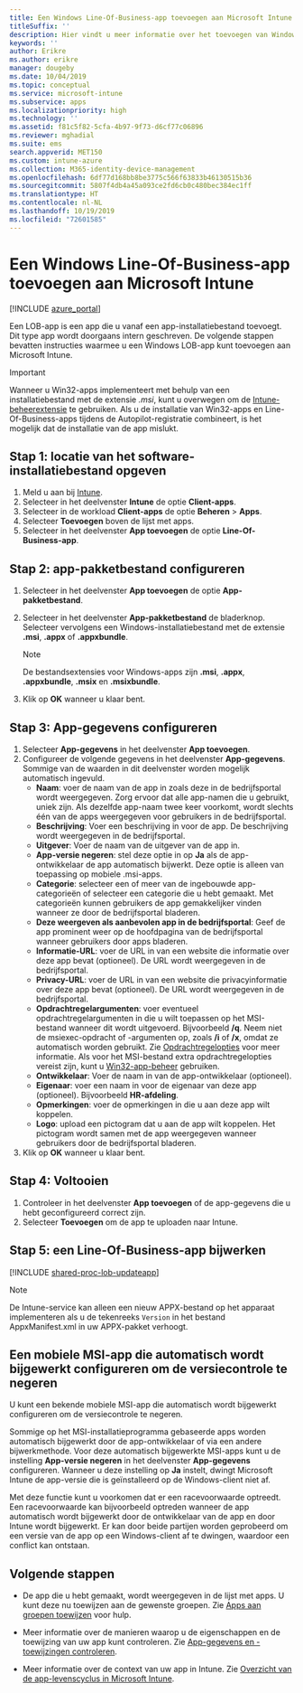 ```yaml
---
title: Een Windows Line-Of-Business-app toevoegen aan Microsoft Intune
titleSuffix: ''
description: Hier vindt u meer informatie over het toevoegen van Windows Line-Of-Business-apps (LOB) met Microsoft Intune.
keywords: ''
author: Erikre
ms.author: erikre
manager: dougeby
ms.date: 10/04/2019
ms.topic: conceptual
ms.service: microsoft-intune
ms.subservice: apps
ms.localizationpriority: high
ms.technology: ''
ms.assetid: f81c5f82-5cfa-4b97-9f73-d6cf77c06896
ms.reviewer: mghadial
ms.suite: ems
search.appverid: MET150
ms.custom: intune-azure
ms.collection: M365-identity-device-management
ms.openlocfilehash: 6df77d168bb8be3775c566f63833b46130515b36
ms.sourcegitcommit: 5807f4db4a45a093ce2fd6cb0c480bec384ec1ff
ms.translationtype: HT
ms.contentlocale: nl-NL
ms.lasthandoff: 10/19/2019
ms.locfileid: "72601585"
---
```

# <a name="add-a-windows-line-of-business-app-to-microsoft-intune"></a>Een Windows Line-Of-Business-app toevoegen aan Microsoft Intune

[!INCLUDE [azure_portal](../includes/azure_portal.md)]

Een LOB-app is een app die u vanaf een app-installatiebestand toevoegt. Dit type app wordt doorgaans intern geschreven. De volgende stappen bevatten instructies waarmee u een Windows LOB-app kunt toevoegen aan Microsoft Intune.

> [!IMPORTANT]
> Wanneer u Win32-apps implementeert met behulp van een installatiebestand met de extensie *.msi*, kunt u overwegen om de [Intune-beheerextensie](../apps/intune-management-extension.md) te gebruiken. Als u de installatie van Win32-apps en Line-Of-Business-apps tijdens de Autopilot-registratie combineert, is het mogelijk dat de installatie van de app mislukt.  

## <a name="step-1-specify-the-software-setup-file"></a>Stap 1: locatie van het software-installatiebestand opgeven

1. Meld u aan bij [Intune](https://go.microsoft.com/fwlink/?linkid=2090973).
3. Selecteer in het deelvenster **Intune** de optie **Client-apps**.
4. Selecteer in de workload **Client-apps** de optie **Beheren** > **Apps**.
5. Selecteer **Toevoegen** boven de lijst met apps.
6. Selecteer in het deelvenster **App toevoegen** de optie **Line-Of-Business-app**.

## <a name="step-2-configure-the-app-package-file"></a>Stap 2: app-pakketbestand configureren

1. Selecteer in het deelvenster **App toevoegen** de optie **App-pakketbestand**.
2. Selecteer in het deelvenster **App-pakketbestand** de bladerknop. Selecteer vervolgens een Windows-installatiebestand met de extensie **.msi**, **.appx** of **.appxbundle**.

    > [!NOTE]
    > De bestandsextensies voor Windows-apps zijn **.msi**, **.appx**, **.appxbundle**, **.msix** en **.msixbundle**.  

1. Klik op **OK** wanneer u klaar bent.


## <a name="step-3-configure-app-information"></a>Stap 3: App-gegevens configureren

1. Selecteer **App-gegevens** in het deelvenster **App toevoegen**.
2. Configureer de volgende gegevens in het deelvenster **App-gegevens**. Sommige van de waarden in dit deelvenster worden mogelijk automatisch ingevuld.
    - **Naam**: voer de naam van de app in zoals deze in de bedrijfsportal wordt weergegeven. Zorg ervoor dat alle app-namen die u gebruikt, uniek zijn. Als dezelfde app-naam twee keer voorkomt, wordt slechts één van de apps weergegeven voor gebruikers in de bedrijfsportal.
    - **Beschrijving**: Voer een beschrijving in voor de app. De beschrijving wordt weergegeven in de bedrijfsportal.
    - **Uitgever**: Voer de naam van de uitgever van de app in.
    - **App-versie negeren**: stel deze optie in op **Ja** als de app-ontwikkelaar de app automatisch bijwerkt. Deze optie is alleen van toepassing op mobiele .msi-apps.
    - **Categorie**: selecteer een of meer van de ingebouwde app-categorieën of selecteer een categorie die u hebt gemaakt. Met categorieën kunnen gebruikers de app gemakkelijker vinden wanneer ze door de bedrijfsportal bladeren.
    - **Deze weergeven als aanbevolen app in de bedrijfsportal**: Geef de app prominent weer op de hoofdpagina van de bedrijfsportal wanneer gebruikers door apps bladeren.
    - **Informatie-URL**: voer de URL in van een website die informatie over deze app bevat (optioneel). De URL wordt weergegeven in de bedrijfsportal.
    - **Privacy-URL**: voer de URL in van een website die privacyinformatie over deze app bevat (optioneel). De URL wordt weergegeven in de bedrijfsportal.
    - **Opdrachtregelargumenten**: voer eventueel opdrachtregelargumenten in die u wilt toepassen op het MSI-bestand wanneer dit wordt uitgevoerd.  Bijvoorbeeld **/q**. Neem niet de msiexec-opdracht of -argumenten op, zoals **/i** of **/x**, omdat ze automatisch worden gebruikt. Zie [Opdrachtregelopties](https://docs.microsoft.com/windows/desktop/Msi/command-line-options) voor meer informatie. Als voor het MSI-bestand extra opdrachtregelopties vereist zijn, kunt u [Win32-app-beheer](app-management.md) gebruiken.
    - **Ontwikkelaar**: Voer de naam in van de app-ontwikkelaar (optioneel).
    - **Eigenaar**: voer een naam in voor de eigenaar van deze app (optioneel). Bijvoorbeeld **HR-afdeling**.
    - **Opmerkingen**: voer de opmerkingen in die u aan deze app wilt koppelen.
    - **Logo**: upload een pictogram dat u aan de app wilt koppelen. Het pictogram wordt samen met de app weergegeven wanneer gebruikers door de bedrijfsportal bladeren.
3. Klik op **OK** wanneer u klaar bent.

## <a name="step-4-finish-up"></a>Stap 4: Voltooien

1. Controleer in het deelvenster **App toevoegen** of de app-gegevens die u hebt geconfigureerd correct zijn.
2. Selecteer **Toevoegen** om de app te uploaden naar Intune.

## <a name="step-5-update-a-line-of-business-app"></a>Stap 5: een Line-Of-Business-app bijwerken

[!INCLUDE [shared-proc-lob-updateapp](../includes/shared-proc-lob-updateapp.md)]

   > [!NOTE]
   > De Intune-service kan alleen een nieuw APPX-bestand op het apparaat implementeren als u de tekenreeks `Version` in het bestand AppxManifest.xml in uw APPX-pakket verhoogt.

## <a name="configure-a-self-updating-mobile-msi-app-to-ignore-the-version-check-process"></a>Een mobiele MSI-app die automatisch wordt bijgewerkt configureren om de versiecontrole te negeren

U kunt een bekende mobiele MSI-app die automatisch wordt bijgewerkt configureren om de versiecontrole te negeren.

Sommige op het MSI-installatieprogramma gebaseerde apps worden automatisch bijgewerkt door de app-ontwikkelaar of via een andere bijwerkmethode. Voor deze automatisch bijgewerkte MSI-apps kunt u de instelling **App-versie negeren** in het deelvenster **App-gegevens** configureren. Wanneer u deze instelling op **Ja** instelt, dwingt Microsoft Intune de app-versie die is geïnstalleerd op de Windows-client niet af.

Met deze functie kunt u voorkomen dat er een racevoorwaarde optreedt. Een racevoorwaarde kan bijvoorbeeld optreden wanneer de app automatisch wordt bijgewerkt door de ontwikkelaar van de app en door Intune wordt bijgewerkt. Er kan door beide partijen worden geprobeerd om een versie van de app op een Windows-client af te dwingen, waardoor een conflict kan ontstaan.

## <a name="next-steps"></a>Volgende stappen

- De app die u hebt gemaakt, wordt weergegeven in de lijst met apps. U kunt deze nu toewijzen aan de gewenste groepen. Zie [Apps aan groepen toewijzen](apps-deploy.md) voor hulp.

- Meer informatie over de manieren waarop u de eigenschappen en de toewijzing van uw app kunt controleren. Zie [App-gegevens en -toewijzingen controleren](apps-monitor.md).

- Meer informatie over de context van uw app in Intune. Zie [Overzicht van de app-levenscyclus in Microsoft Intune](app-lifecycle.md).
